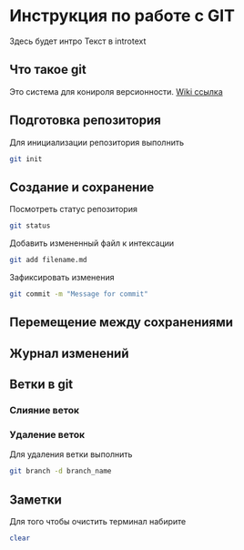 # Инструкция по работе с GIT
Здесь будет интро
Текст в introtext
## Что такое git
Это система для конироля версионности.
[Wiki ссылка](https://ru.wikipedia.org/wiki/Git)

## Подготовка репозитория
Для инициализации репозитория выполнить
```sh
git init
```
## Создание и сохранение
Посмотреть статус репозитория 
```sh
git status
```
Добавить измененный файл к интексации
```sh
git add filename.md
```
Зафиксировать изменения 
```sh
git commit -m "Message for commit"
```
## Перемещение между сохранениями

## Журнал изменений

## Ветки в git

### Слияние веток

### Удаление веток
Для удаления ветки выполнить
```sh
git branch -d branch_name
```
## Заметки
Для того чтобы очиcтить терминал набирите
```sh
clear
```